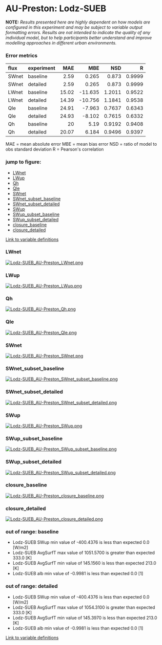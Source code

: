 # AU-Preston: Lodz-SUEB

**NOTE:** *Results presented here are highly dependent on how models are configured in this experiment and may be subject to variable output formatting errors. Results are not intended to indicate the quality of any individual model, but to help participants better understand and improve modelling approaches in different urban environments.*

### Error metrics

| flux   | experiment   |   MAE |     MBE |    NSD |      R |
|:-------|:-------------|------:|--------:|-------:|-------:|
| SWnet  | baseline     |  2.59 |   0.265 | 0.873  | 0.9999 |
| SWnet  | detailed     |  2.59 |   0.265 | 0.873  | 0.9999 |
| LWnet  | baseline     | 15.02 | -11.635 | 1.2011 | 0.9522 |
| LWnet  | detailed     | 14.39 | -10.756 | 1.1841 | 0.9538 |
| Qle    | baseline     | 24.91 |  -7.963 | 0.7637 | 0.6343 |
| Qle    | detailed     | 24.93 |  -8.102 | 0.7615 | 0.6332 |
| Qh     | baseline     | 20    |   5.19  | 0.9192 | 0.9408 |
| Qh     | detailed     | 20.07 |   6.184 | 0.9496 | 0.9397 |

MAE = mean absolute error
MBE = mean bias error
NSD = ratio of model to obs standard deviation
R = Pearson's correlation

### jump to figure:
 - [LWnet](#lwnet)
 - [LWup](#lwup)
 - [Qh](#qh)
 - [Qle](#qle)
 - [SWnet](#swnet)
 - [SWnet_subset_baseline](#swnet_subset_baseline)
 - [SWnet_subset_detailed](#swnet_subset_detailed)
 - [SWup](#swup)
 - [SWup_subset_baseline](#swup_subset_baseline)
 - [SWup_subset_detailed](#swup_subset_detailed)
 - [closure_baseline](#closure_baseline)
 - [closure_detailed](#closure_detailed)

[Link to variable definitions](variable_definitions.md)

### <a name="lwnet"></a>LWnet
[![Lodz-SUEB_AU-Preston_LWnet.png](Lodz-SUEB_AU-Preston_LWnet.png)](Lodz-SUEB_AU-Preston_LWnet.png)

### <a name="lwup"></a>LWup
[![Lodz-SUEB_AU-Preston_LWup.png](Lodz-SUEB_AU-Preston_LWup.png)](Lodz-SUEB_AU-Preston_LWup.png)

### <a name="qh"></a>Qh
[![Lodz-SUEB_AU-Preston_Qh.png](Lodz-SUEB_AU-Preston_Qh.png)](Lodz-SUEB_AU-Preston_Qh.png)

### <a name="qle"></a>Qle
[![Lodz-SUEB_AU-Preston_Qle.png](Lodz-SUEB_AU-Preston_Qle.png)](Lodz-SUEB_AU-Preston_Qle.png)

### <a name="swnet"></a>SWnet
[![Lodz-SUEB_AU-Preston_SWnet.png](Lodz-SUEB_AU-Preston_SWnet.png)](Lodz-SUEB_AU-Preston_SWnet.png)

### <a name="swnet_subset_baseline"></a>SWnet_subset_baseline
[![Lodz-SUEB_AU-Preston_SWnet_subset_baseline.png](Lodz-SUEB_AU-Preston_SWnet_subset_baseline.png)](Lodz-SUEB_AU-Preston_SWnet_subset_baseline.png)

### <a name="swnet_subset_detailed"></a>SWnet_subset_detailed
[![Lodz-SUEB_AU-Preston_SWnet_subset_detailed.png](Lodz-SUEB_AU-Preston_SWnet_subset_detailed.png)](Lodz-SUEB_AU-Preston_SWnet_subset_detailed.png)

### <a name="swup"></a>SWup
[![Lodz-SUEB_AU-Preston_SWup.png](Lodz-SUEB_AU-Preston_SWup.png)](Lodz-SUEB_AU-Preston_SWup.png)

### <a name="swup_subset_baseline"></a>SWup_subset_baseline
[![Lodz-SUEB_AU-Preston_SWup_subset_baseline.png](Lodz-SUEB_AU-Preston_SWup_subset_baseline.png)](Lodz-SUEB_AU-Preston_SWup_subset_baseline.png)

### <a name="swup_subset_detailed"></a>SWup_subset_detailed
[![Lodz-SUEB_AU-Preston_SWup_subset_detailed.png](Lodz-SUEB_AU-Preston_SWup_subset_detailed.png)](Lodz-SUEB_AU-Preston_SWup_subset_detailed.png)

### <a name="closure_baseline"></a>closure_baseline
[![Lodz-SUEB_AU-Preston_closure_baseline.png](Lodz-SUEB_AU-Preston_closure_baseline.png)](Lodz-SUEB_AU-Preston_closure_baseline.png)

### <a name="closure_detailed"></a>closure_detailed
[![Lodz-SUEB_AU-Preston_closure_detailed.png](Lodz-SUEB_AU-Preston_closure_detailed.png)](Lodz-SUEB_AU-Preston_closure_detailed.png)

### out of range: baseline

 - Lodz-SUEB SWup min value of -400.4376 is less than expected 0.0 [W/m2]
 - Lodz-SUEB AvgSurfT max value of 1051.5700 is greater than expected 333.0 [K]
 - Lodz-SUEB AvgSurfT min value of 145.1560 is less than expected 213.0 [K]
 - Lodz-SUEB alb min value of -0.9981 is less than expected 0.0 [1]

### out of range: detailed

 - Lodz-SUEB SWup min value of -400.4376 is less than expected 0.0 [W/m2]
 - Lodz-SUEB AvgSurfT max value of 1054.3100 is greater than expected 333.0 [K]
 - Lodz-SUEB AvgSurfT min value of 145.3970 is less than expected 213.0 [K]
 - Lodz-SUEB alb min value of -0.9981 is less than expected 0.0 [1]


[Link to variable definitions](variable_definitions.md)

